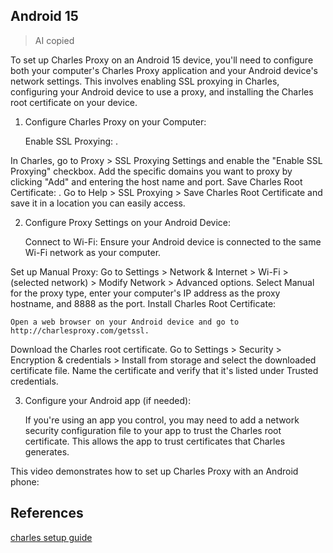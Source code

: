 
## Android 15

> AI copied

To set up Charles Proxy on an Android 15 device, you'll need to configure both your computer's Charles Proxy application and your Android device's network settings. This involves enabling SSL proxying in Charles, configuring your Android device to use a proxy, and installing the Charles root certificate on your device. 
1. Configure Charles Proxy on your Computer:

    Enable SSL Proxying:
    . 

In Charles, go to Proxy > SSL Proxying Settings and enable the "Enable SSL Proxying" checkbox. Add the specific domains you want to proxy by clicking "Add" and entering the host name and port. 
Save Charles Root Certificate:
.
Go to Help > SSL Proxying > Save Charles Root Certificate and save it in a location you can easily access. 

2. Configure Proxy Settings on your Android Device:

    Connect to Wi-Fi:
    Ensure your Android device is connected to the same Wi-Fi network as your computer. 

Set up Manual Proxy:
Go to Settings > Network & Internet > Wi-Fi > (selected network) > Modify Network > Advanced options. Select Manual for the proxy type, enter your computer's IP address as the proxy hostname, and 8888 as the port. 
Install Charles Root Certificate:

    Open a web browser on your Android device and go to http://charlesproxy.com/getssl. 

Download the Charles root certificate. 
Go to Settings > Security > Encryption & credentials > Install from storage and select the downloaded certificate file. 
Name the certificate and verify that it's listed under Trusted credentials. 

3. Configure your Android app (if needed):

    If you're using an app you control, you may need to add a network security configuration file to your app to trust the Charles root certificate. This allows the app to trust certificates that Charles generates. 

This video demonstrates how to set up Charles Proxy with an Android phone:


## References

[charles setup guide](https://docs.tealium.com/platforms/android-kotlin/charles-proxy-android/)

